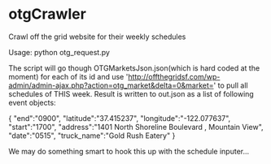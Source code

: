 # otgCrawler
Crawl off the grid website for their weekly schedules


Usage: python otg_request.py


The script will go though OTGMarketsJson.json(which is hard coded at the moment) for each of its id and use 'http://offthegridsf.com/wp-admin/admin-ajax.php?action=otg_market&delta=0&market=' to pull all schedules of THIS week.
Result is written to out.json as a list of following event objects:

{
        "end":"0900",
        "latitude":"37.415237",
        "longitude":"-122.077637",
        "start":"1700",
        "address":"1401 North Shoreline Boulevard , Mountain View",
        "date":"0515",
        "truck_name":"Gold Rush Eatery"
}

We may do something smart to hook this up with the schedule inputer...

